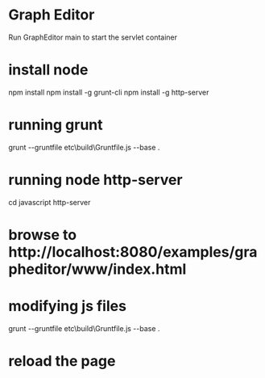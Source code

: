 # Graph Editor
Run GraphEditor main to start the servlet container


# install node
npm install
npm install -g grunt-cli
npm install -g http-server

# running grunt
grunt --gruntfile etc\build\Gruntfile.js --base .

# running node http-server
cd javascript
http-server
# browse to http://localhost:8080/examples/grapheditor/www/index.html

# modifying js files
grunt --gruntfile etc\build\Gruntfile.js --base .
# reload the page
